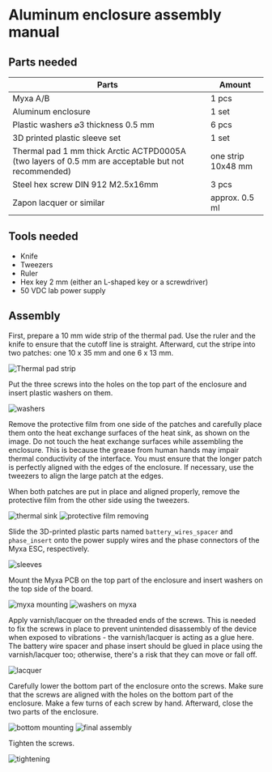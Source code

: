 # Aluminum enclosure assembly manual

## Parts needed
| Parts                                                       | Amount            |
|-------------------------------------------------------------|-------------------|
| Myxa A/B	                                                  |   1 pcs           |
| Aluminum enclosure 	                                        |   1 set           |
| Plastic washers ⌀3 thickness 0.5 mm 	                      |   6 pcs           |
| 3D printed plastic sleeve set 	                            |   1 set           |
| Thermal pad 1 mm thick Arctic ACTPD0005A (two layers of 0.5 mm are acceptable but not recommended) | one strip 10x48 mm |
| Steel hex screw DIN 912 M2.5x16mm	                          |   3 pcs           |
| Zapon lacquer or similar                                   	| approx. 0.5 ml    |

## Tools needed
* Knife
* Tweezers
* Ruler
* Hex key 2 mm (either an L-shaped key or a screwdriver)
* 50 VDC lab power supply

## Assembly
First, prepare a 10 mm wide strip of the thermal pad. Use the ruler and the knife to ensure that the cutoff line is straight. Afterward, cut the stripe into two patches: one 10 x 35 mm and one 6 х 13 mm. 

![Thermal pad strip](1.jpg)

Put the three screws into the holes on the top part of the enclosure and insert plastic washers on them.

![washers](2.jpg)

Remove the protective film from one side of the patches and carefully place them onto the heat exchange surfaces of the heat sink, as shown on the image. Do not touch the heat exchange surfaces while assembling the enclosure. This is because the grease from human hands may impair thermal conductivity of the interface.
You must ensure that the longer patch is perfectly aligned with the edges of the enclosure. If necessary, use the tweezers to align the large patch at the edges.

When both patches are put in place and aligned properly, remove the protective film from the other side using the tweezers. 

![thermal sink](3.jpg)   ![protective film removing](4.jpg)

Slide the 3D-printed plastic parts named `battery_wires_spacer` and `phase_insert` onto the power supply wires and the phase connectors of the Myxa ESC, respectively.

![sleeves](5.jpg)

Mount the Myxa PCB on the top part of the enclosure and insert washers on the top side of the board.  

![myxa mounting](6.jpg)   ![washers on myxa](7.jpg)

Apply varnish/lacquer on the threaded ends of the screws. This is needed to fix the screws in place to prevent unintended disassembly of the device when exposed to vibrations - the varnish/lacquer is acting as a glue here. 
The battery wire spacer and phase insert should be glued in place using the varnish/lacquer too; otherwise, there's a risk that they can move or fall off.

![lacquer](8.jpg)

Carefully lower the bottom part of the enclosure onto the screws. Make sure that the screws are aligned with the holes on the bottom part of the enclosure. Make a few turns of each screw by hand. Afterward, close the two parts of the enclosure.

![bottom mounting](9.jpg)   ![final assembly](10.jpg)

Tighten the screws.

![tightening](11.jpg)
